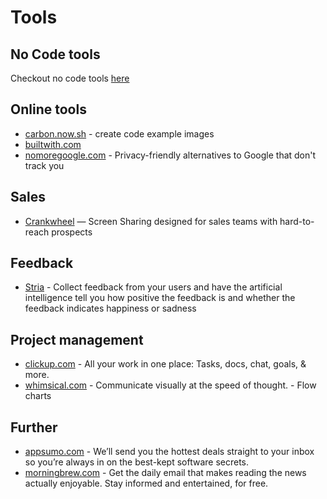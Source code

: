 # Tools

## No Code tools
Checkout no code tools [here](../nocode/)

## Online tools
- [carbon.now.sh](https://carbon.now.sh/) - create code example images
- [builtwith.com](https://builtwith.com/de/)
- [nomoregoogle.com](https://nomoregoogle.com/) - Privacy-friendly alternatives to Google that don't track you

## Sales
- [Crankwheel](https://crankwheel.com/) — Screen Sharing designed for sales teams with hard-to-reach prospects

## Feedback
- [Stria](https://stria.co/) - Collect feedback from your users and have the artificial intelligence tell you how positive the feedback is and whether the feedback indicates happiness or sadness

## Project management
- [clickup.com](https://clickup.com/) - All your work in one place: Tasks, docs, chat, goals, & more.
- [whimsical.com](https://whimsical.com/) - Communicate visually at the speed of thought. - Flow charts

## Further
- [appsumo.com](https://appsumo.com/) - We’ll send you the hottest deals straight to your inbox so you’re always in on the best-kept software secrets.
- [morningbrew.com](https://www.morningbrew.com/) - Get the daily email that makes reading the news actually enjoyable. Stay informed and entertained, for free.
